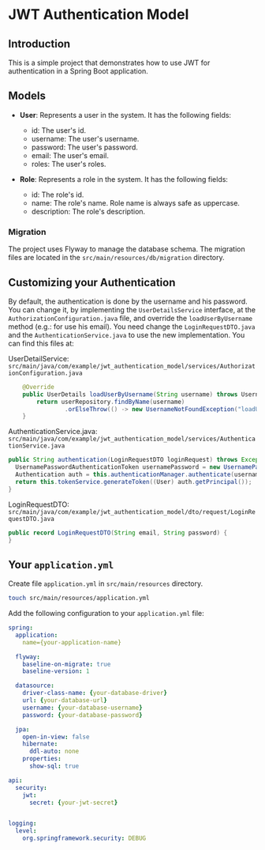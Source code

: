# JWT Authentication Model

## Introduction
This is a simple project that demonstrates how to use JWT for authentication in a Spring Boot application.

## Models
- **User**: Represents a user in the system. It has the following fields:
  - id: The user's id.
  - username: The user's username.
  - password: The user's password.
  - email: The user's email.
  - roles: The user's roles.

- **Role**: Represents a role in the system. It has the following fields:
  - id: The role's id.
  - name: The role's name. Role name is always safe as uppercase.
  - description: The role's description.
  
### Migration
The project uses Flyway to manage the database schema. The migration files are located in the `src/main/resources/db/migration` directory.

## Customizing your Authentication
By default, the authentication is done by the username and his password.
You can change it, by implementing the `UserDetailsService` interface, at the `AuthorizationConfiguration.java` file, and override the `loadUserByUsername` method (e.g.: for use his email).
You need change the `LoginRequestDTO.java` and the `AuthenticationService.java` to use the new implementation.
You can find this files at:

UserDetailService: `src/main/java/com/example/jwt_authentication_model/services/AuthorizationConfiguration.java`
```java
    @Override
    public UserDetails loadUserByUsername(String username) throws UsernameNotFoundException {
        return userRepository.findByName(username)
                .orElseThrow(() -> new UsernameNotFoundException("loadUserByUsername: User not found"));
    }
```

AuthenticationService.java: `src/main/java/com/example/jwt_authentication_model/services/AuthenticationService.java`
```java
public String authentication(LoginRequestDTO loginRequest) throws Exception {
  UsernamePasswordAuthenticationToken usernamePassword = new UsernamePasswordAuthenticationToken(loginRequest.email(), loginRequest.password());
  Authentication auth = this.authenticationManager.authenticate(usernamePassword);
  return this.tokenService.generateToken((User) auth.getPrincipal());
}
```

LoginRequestDTO: `src/main/java/com/example/jwt_authentication_model/dto/request/LoginRequestDTO.java`
```java
public record LoginRequestDTO(String email, String password) {
}
```


## Your `application.yml`
Create file `application.yml` in `src/main/resources` directory.
```bash
touch src/main/resources/application.yml
```

Add the following configuration to your `application.yml` file:
```yml
spring:
  application:
    name={your-application-name}

  flyway:
    baseline-on-migrate: true
    baseline-version: 1

  datasource:
    driver-class-name: {your-database-driver} 
    url: {your-database-url}
    username: {your-database-username}
    password: {your-database-password}

  jpa:
    open-in-view: false
    hibernate:
      ddl-auto: none
    properties:
      show-sql: true

api:
  security:
    jwt:
      secret: {your-jwt-secret}


logging:
  level:
    org.springframework.security: DEBUG
```
